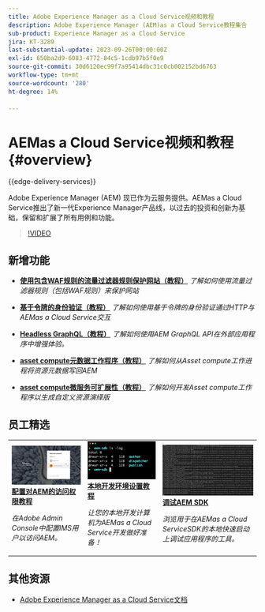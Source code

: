 ```yaml
---
title: Adobe Experience Manager as a Cloud Service视频和教程
description: Adobe Experience Manager (AEM)as a Cloud Service教程集合
sub-product: Experience Manager as a Cloud Service
jira: KT-3289
last-substantial-update: 2023-09-26T00:00:00Z
exl-id: 650ba2d9-6083-4772-84c5-1cdb97b5f0e9
source-git-commit: 30d6120ec99f7a95414dbc31c0cb002152bd6763
workflow-type: tm+mt
source-wordcount: '280'
ht-degree: 14%

---
```


# AEMas a Cloud Service视频和教程 {#overview}

{{edge-delivery-services}}

Adobe Experience Manager (AEM) 现已作为云服务提供。AEMas a Cloud Service推出了新一代Experience Manager产品线，以过去的投资和创新为基础，保留和扩展了所有用例和功能。

>[!VIDEO](https://video.tv.adobe.com/v/31085?quality=12&learn=on)

<div id="whats-new-section">

## 新增功能

* **[使用包含WAF规则的流量过滤器规则保护网站（教程）](https://experienceleague.adobe.com/docs/experience-manager-learn/cloud-service/security/traffic-filter-and-waf-rules/overview.html)**
  *了解如何使用流量过滤器规则（包括WAF规则）来保护网站*

* **[基于令牌的身份验证（教程）](https://experienceleague.adobe.com/docs/experience-manager-learn/getting-started-with-aem-headless/authentication/overview.html)**
  *了解如何使用基于令牌的身份验证通过HTTP与AEMas a Cloud Service交互*

* **[Headless GraphQL（教程）](https://experienceleague.adobe.com/docs/experience-manager-learn/getting-started-with-aem-headless/graphql/overview.html)**
  *了解如何使用AEM GraphQL API在外部应用程序中增强体验。*

* **[asset compute元数据工作程序（教程）](./asset-compute/advanced/metadata.md)**
  *了解如何从Asset compute工作进程将资源元数据写回AEM*

* **[asset compute微服务可扩展性（教程）](./asset-compute/overview.md)**
  *了解如何开发Asset compute工作程序以生成自定义资源演绎版*

</div>

<div id="recs-overview-body-1"></div>
<div id="recs-overview-body-2"></div>
<div id="recs-overview-body-3"></div>
<div id="recs-overview-body-4"></div>
<div id="recs-overview-body-5"></div>
<div id="recs-overview-body-6"></div>

<div id="staff-picks-section">

## 员工精选

<table>
   <td>
      <a href="./accessing/overview.md">
      <img alt="配置 AEM as a Cloud Service 的访问权限" src="./assets/overview/staff-pick__accessing.png"/>
      </a>
      <div>
         <a href="./accessing/overview.md">
         <strong>配置对AEM的访问权限教程</strong>
         </a>
      </div>
      <p>
         <em>在Adobe Admin Console中配置IMS用户以访问AEM。</em>
      <p>
   </td>   
   <td>
      <a href="./local-development-environment/overview.md">
      <img alt="本地开发环境设置教程" src="./assets/overview/staff-pick__local-development-environment-set-up.png"/>
      </a>
      <div>
         <a href="./local-development-environment/overview.md">
         <strong>本地开发环境设置教程</strong>
         </a>
      </div>
      <p>
         <em>让您的本地开发计算机为AEMas a Cloud Service开发做好准备！</em>
      <p>
   </td>   
   <td>
      <a href="./debugging/aem-sdk-local-quickstart/overview.md">
      <img alt="调试AEM SDK的本地快速启动" src="./assets/overview/staff-pick__debugging.png"/>
      </a>
      <div>
         <a href="./debugging/aem-sdk-local-quickstart/overview.md">
         <strong>调试AEM SDK</strong>
         </a>
      </div>
      <p>
         <em>浏览用于在AEMas a Cloud ServiceSDK的本地快速启动上调试应用程序的工具。</em>
      <p>
   </td>
</table>

</div>

## 其他资源

* [Adobe Experience Manager as a Cloud Service文档](https://experienceleague.adobe.com/docs/experience-manager-cloud-service/landing/home.html?lang=zh-Hans)

